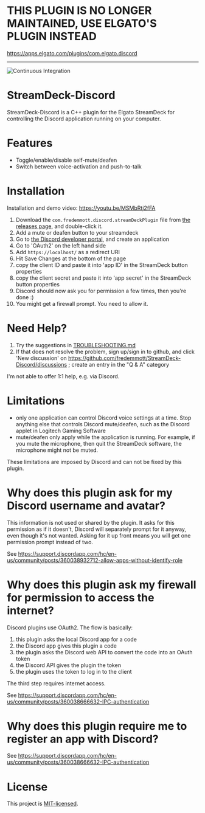 # THIS PLUGIN IS NO LONGER MAINTAINED, USE ELGATO'S PLUGIN INSTEAD

https://apps.elgato.com/plugins/com.elgato.discord

-----

![Continuous Integration](https://github.com/fredemmott/StreamDeck-Discord/workflows/Continuous%20Integration/badge.svg)

# StreamDeck-Discord

StreamDeck-Discord is a C++ plugin for the Elgato StreamDeck for controlling the Discord application running on your computer.

# Features

- Toggle/enable/disable self-mute/deafen
- Switch between voice-activation and push-to-talk

# Installation

Installation and demo video: https://youtu.be/MSMbRtj2fFA

1. Download the `com.fredemmott.discord.streamDeckPlugin` file from [the releases page](https://github.com/fredemmott/StreamDeck-Discord/releases/latest), and double-click it.
1. Add a mute or deafen button to your streamdeck
1. Go to [the Discord developer portal](https://discordapp.com/developers), and create an application
1. Go to 'OAuth2' on the left hand side
1. Add `https://localhost/` as a redirect URI
1. Hit Save Changes at the bottom of the page
1. copy the client ID and paste it into 'app ID' in the StreamDeck button properties
1. copy the client secret and paste it into 'app secret' in the StreamDeck button properties
1. Discord should now ask you for permission a few times, then you're done :)
1. You might get a firewall prompt. You need to allow it.

# Need Help?

1. Try the suggestions in [TROUBLESHOOTING.md](TROUBLESHOOTING.md)
2. If that does not resolve the problem, sign up/sign in to github, and click 'New discussion' on https://github.com/fredemmott/StreamDeck-Discord/discussions ; create an entry in the "Q & A" category

I'm not able to offer 1:1 help, e.g. via Discord.

# Limitations

- only one application can control Discord voice settings at a time. Stop anything else that controls Discord mute/deafen, such as the Discord applet in Logitech Gaming Software
- mute/deafen only apply while the application is running. For example, if you mute the microphone, then quit the StreamDeck software, the microphone might not be muted.

These limitations are imposed by Discord and can not be fixed by this plugin.

# Why does this plugin ask for my Discord username and avatar?

This information is not used or shared by the plugin. It asks for this permission as if it doesn't,
Discord will separately prompt for it anyway, even though it's not wanted. Asking for it up front
means you will get one permission prompt instead of two.

See https://support.discordapp.com/hc/en-us/community/posts/360038932712-allow-apps-without-identify-role

# Why does this plugin ask my firewall for permission to access the internet?

Discord plugins use OAuth2. The flow is basically:

1. this plugin asks the local Discord app for a code
1. the Discord app gives this plugin a code
1. the plugin asks the Discord web API to convert the code into an OAuth token
1. the Discord API gives the plugin the token
1. the plugin uses the token to log in to the client

The third step requires internet access.

See https://support.discordapp.com/hc/en-us/community/posts/360038666632-IPC-authentication

# Why does this plugin require me to register an app with Discord?

See https://support.discordapp.com/hc/en-us/community/posts/360038666632-IPC-authentication

# License

This project is [MIT-licensed](LICENSE).
